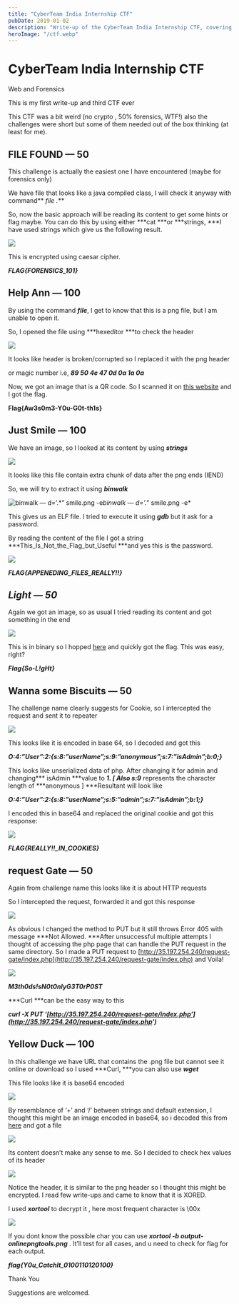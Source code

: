 ```yaml
---
title: "CyberTeam India Internship CTF"
pubDate: 2019-01-02
description: "Write-up of the CyberTeam India Internship CTF, covering web and forensics challenges."
heroImage: "/ctf.webp"
---
```


# CyberTeam India Internship CTF

Web and Forensics

This is my first write-up and third CTF ever

This CTF was a bit weird (no crypto , 50% forensics, WTF!) also the challenges were short but some of them needed out of the box thinking (at least for me).

## FILE FOUND — 50

This challenge is actually the easiest one I have encountered (maybe for forensics only)

We have file that looks like a java compiled class, I will check it anyway with command** *file .***

So, now the basic approach will be reading its content to get some hints or flag maybe. You can do this by using either ***cat ***or ***strings, ***I have used strings which give us the following result.

![](https://cdn-images-1.medium.com/max/2732/1*xPLPt-ryq08lhZp0xCpHMQ.png)

This is encrypted using caesar cipher.

***FLAG{FORENSICS_101}***

## Help Ann — 100

By using the command ***file***, I get to know that this is a png file, but I am unable to open it.

So, I opened the file using ***hexeditor ***to check the header

![](https://cdn-images-1.medium.com/max/2732/1*gd9BsCYq7pc32aReqUt0Ng.png)

It looks like header is broken/corrupted so I replaced it with the png header

or magic number i.e, ***89 50 4e 47 0d 0a 1a 0a***

Now, we got an image that is a QR code. So I scanned it on [this website](http://webqr.com) and I got the flag.

**Flag{Aw3s0m3-Y0u-G0t-th1s}**

## Just Smile — 100

We have an image, so I looked at its content by using ***strings***

![](https://cdn-images-1.medium.com/max/2732/1*_NztQi43INNfgJ7y2F3izg.png)

It looks like this file contain extra chunk of data after the png ends (IEND)

So, we will try to extract it using ***binwalk***

![binwalk — d=’.*” smile.png -e](https://cdn-images-1.medium.com/max/2000/1*ZUBNUg2jiNuBNdV-PDg2cg.png)*binwalk — d=’.*” smile.png -e*

This gives us an ELF file. I tried to execute it using ***gdb*** but it ask for a password.

By reading the content of the file I got a string ***This_Is_Not_the_Flag_but_Useful ***and yes this is the password.

![](https://cdn-images-1.medium.com/max/2732/1*LiFmHkc3djOL9Z5yrxVN2g.png)

***FLAG{APPENEDING_FILES_REALLY!!}***

## ***Light — 50***

Again we got an image, so as usual I tried reading its content and got something in the end

![](https://cdn-images-1.medium.com/max/2000/1*CX1HR-K9L25tSaCIGP9RhA.png)

This is in binary so I hopped [here](http://codebeautify.org/binary-to-text) and quickly got the flag. This was easy, right?

***Flag{So-L!gHt}***

## Wanna some Biscuits — 50

The challenge name clearly suggests for Cookie, so I intercepted the request and sent it to repeater

![](https://cdn-images-1.medium.com/max/2732/1*sludA_JMP1ZIfEo99uH6ow.png)

This looks like it is encoded in base 64, so I decoded and got this

***O:4:”User”:2:{s:8:”userName”;s:9:”anonymous”;s:7:”isAdmin”;b:0;}***

This looks like unserialized data of php. After changing it for admin and changing*** isAdmin ***value to ***1. [ ***Also*** s:9*** represents the character length of ***anonymous ] ***Resultant will look like

***O:4:”User”:2:{s:8:”userName”;s:5:”admin”;s:7:”isAdmin”;b:1;}***

I encoded this in base64 and replaced the original cookie and got this response:

![](https://cdn-images-1.medium.com/max/2732/1*iLkXJm1n8Aqb_O8qRxILBA.png)

***FLAG{REALLY!!_IN_COOKIES}***

## request Gate — 50

Again from challenge name this looks like it is about HTTP requests

So I intercepted the request, forwarded it and got this response

![](https://cdn-images-1.medium.com/max/2628/1*pWtbCD2cw2sl4osRWV4Qsw.png)

As obvious I changed the method to PUT but it still throws Error 405 with message ***Not Allowed. ***After unsuccessful multiple attempts I thought of accessing the php page that can handle the PUT request in the same directory. So I made a PUT request to [http://35.197.254.240/request-gate/index.php](http://35.197.254.240/request-gate/index.php) and Voila!

![](https://cdn-images-1.medium.com/max/2732/1*jmH09fLCWuM7eii-kJkYYQ.png)

***M3th0ds!sN0t0nlyG3T0rP0ST***

***Curl ***can be the easy way to this

***curl -X PUT ‘[http://35.197.254.240/request-gate/index.php'](http://35.197.254.240/request-gate/index.php')***

## Yellow Duck — 100

In this challenge we have URL that contains the .png file but cannot see it online or download so I used ***Curl, ***you can also use ***wget***

This file looks like it is base64 encoded

![](https://cdn-images-1.medium.com/max/2732/1*CgJ09ZYMiWbzRh2jPjo6tA.png)

By resemblance of ‘+’ and ‘/’ between strings and default extension, I thought this might be an image encoded in base64, so i decoded this from [here](http://freeonlinetools24.com/base64-image) and got a file

![](https://cdn-images-1.medium.com/max/2000/1*y94dBmehsOLAVZY67tbBSw.png)

Its content doesn’t make any sense to me. So I decided to check hex values of its header

![](https://cdn-images-1.medium.com/max/2000/1*NWoDQCNmQPihgJRurU8p2Q.png)

Notice the header, it is similar to the png header so I thought this might be encrypted. I read few write-ups and came to know that it is XORED.

I used ***xortool*** to decrypt it , here most frequent character is \00x

![](https://cdn-images-1.medium.com/max/2000/1*ZKyBkw5YbdKwlaiLC8zhng.png)

If you dont know the possible char you can use ***xortool -b output-onlinepngtools.png*** . It’ll test for all cases, and u need to check for flag for each output.

***flag{Y0u_CatchIt_0100110120100}***

Thank You

Suggestions are welcomed.

